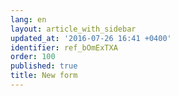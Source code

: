 ```yaml
---
lang: en
layout: article_with_sidebar
updated_at: '2016-07-26 16:41 +0400'
identifier: ref_bOmExTXA
order: 100
published: true
title: New form
---
```



